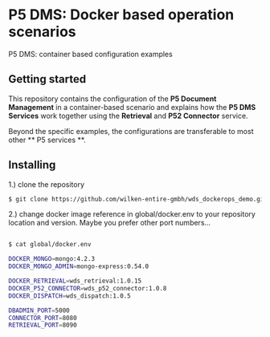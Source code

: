 # P5 DMS: Docker based operation scenarios

P5 DMS: container based configuration examples

## Getting started

This repository contains the configuration of the **P5 Document Management** in a container-based scenario and explains how the **P5 DMS Services** work together using the **Retrieval** and **P52 Connector** service.

Beyond the specific examples, the configurations are transferable to most other ** P5 services **.

## Installing 

1.) clone the repository

```bash
$ git clone https://github.com/wilken-entire-gmbh/wds_dockerops_demo.git 
```

2.) change docker image reference in global/docker.env to your repository location and version. Maybe you prefer other port numbers...

```bash

$ cat global/docker.env 

DOCKER_MONGO=mongo:4.2.3
DOCKER_MONGO_ADMIN=mongo-express:0.54.0

DOCKER_RETRIEVAL=wds_retrieval:1.0.15
DOCKER_P52_CONNECTOR=wds_p52_connector:1.0.8
DOCKER_DISPATCH=wds_dispatch:1.0.5

DBADMIN_PORT=5000
CONNECTOR_PORT=8080
RETRIEVAL_PORT=8090
```

